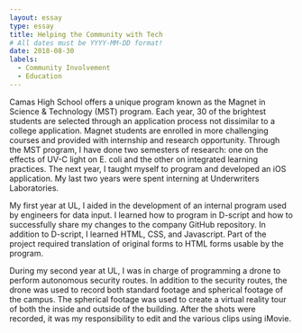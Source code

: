 ```yaml
---
layout: essay
type: essay
title: Helping the Community with Tech
# All dates must be YYYY-MM-DD format!
date: 2018-08-30
labels:
  - Community Involvement
  - Education
---
```


Camas High School offers a unique program known as the Magnet in Science & Technology (MST) program. Each year, 30 of the brightest students are selected through an application process not dissimilar to a college application. Magnet students are enrolled in more challenging courses and provided with internship and research opportunity. Through the MST program, I have done two semesters of research: one on the effects of UV-C light on E. coli and the other on integrated learning practices. The next year, I taught myself to program and developed an iOS application. My last two years were spent interning at Underwriters Laboratories. 

My first year at UL, I aided in the development of an internal program used by engineers for data input. I learned how to program in D-script and how to successfully share my changes to the company GitHub repository. In addition to D-script, I learned HTML, CSS, and Javascript. Part of the project required translation of original forms to HTML forms usable by the program. 

During my second year at UL, I was in charge of programming a drone to perform autonomous security routes. In addition to the security routes, the drone was used to record both standard footage and spherical footage of the campus. The spherical footage was used to create a virtual reality tour of both the inside and outside of the building. After the shots were recorded, it was my responsibility to edit and the various clips using iMovie.